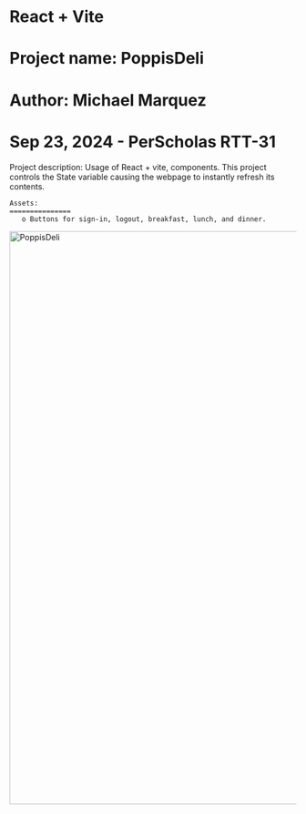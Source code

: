 # React + Vite

# Project name: PoppisDeli
# Author: Michael Marquez
# Sep 23, 2024 - PerScholas RTT-31

Project description: Usage of React + vite, components.
    This project controls the State variable causing the webpage to instantly refresh its contents.

    Assets: 
    ===============
       o Buttons for sign-in, logout, breakfast, lunch, and dinner. 

 <img width="1007" alt="PoppisDeli" src="https://poppis-deli-react.vercel.app">
 
